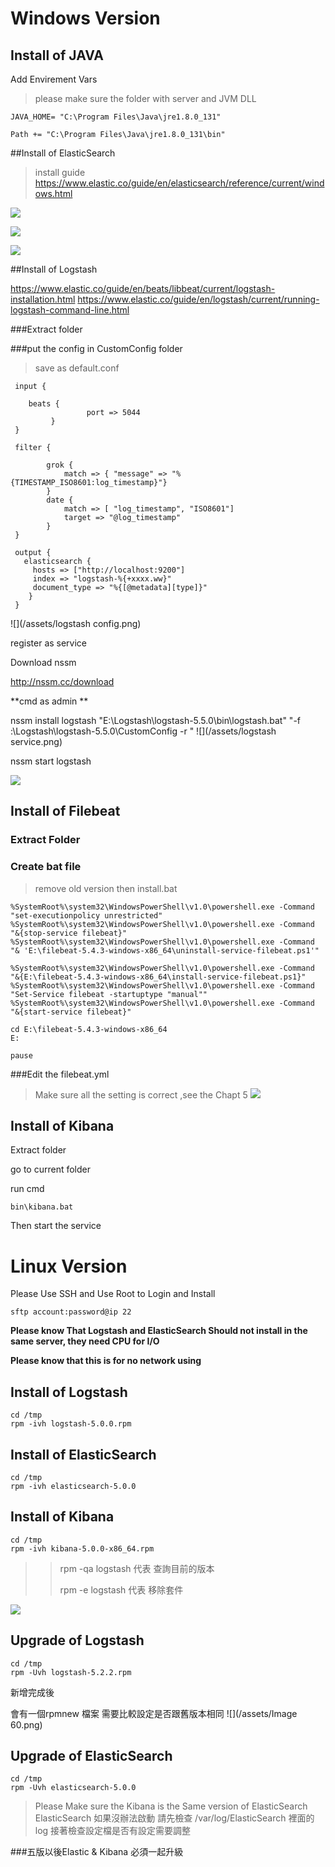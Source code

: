 # Windows Version

## Install of JAVA 
Add Envirement Vars
> please make sure the folder with server and JVM DLL

```
JAVA_HOME= "C:\Program Files\Java\jre1.8.0_131"

Path += "C:\Program Files\Java\jre1.8.0_131\bin"
```


##Install of ElasticSearch
>install guide 
https://www.elastic.co/guide/en/elasticsearch/reference/current/windows.html

![](/assets/es1.png)  

![](/assets/es2.png)

![](/assets/es3.png)

##Install of Logstash

https://www.elastic.co/guide/en/beats/libbeat/current/logstash-installation.html
https://www.elastic.co/guide/en/logstash/current/running-logstash-command-line.html

###Extract folder 

###put the config in CustomConfig folder

>save as default.conf 


```
 input {
 
    beats {
                 port => 5044
         }
 }
 
 filter {
 	
 		grok {
 			match => { "message" => "%{TIMESTAMP_ISO8601:log_timestamp}"}
 		}
 		date {
 			match => [ "log_timestamp", "ISO8601"]
 			target => "@log_timestamp"
 		}
 }
 
 output {
   elasticsearch {
     hosts => ["http://localhost:9200"]
     index => "logstash-%{+xxxx.ww}"
     document_type => "%{[@metadata][type]}"
    }
 }

```

![](/assets/logstash config.png)



register as service

Download nssm

http://nssm.cc/download

**cmd as admin **

nssm install logstash "E:\Logstash\logstash-5.5.0\bin\logstash.bat" "-f :\Logstash\logstash-5.5.0\CustomConfig -r "
![](/assets/logstash service.png)

nssm start logstash


![](/assets/logstashlog.png)


## Install of Filebeat

### Extract Folder

### Create bat file 

>remove old version then install.bat

```
%SystemRoot%\system32\WindowsPowerShell\v1.0\powershell.exe -Command "set-executionpolicy unrestricted"
%SystemRoot%\system32\WindowsPowerShell\v1.0\powershell.exe -Command "&{stop-service filebeat}"
%SystemRoot%\system32\WindowsPowerShell\v1.0\powershell.exe -Command "& 'E:\filebeat-5.4.3-windows-x86_64\uninstall-service-filebeat.ps1'"

%SystemRoot%\system32\WindowsPowerShell\v1.0\powershell.exe -Command "&{E:\filebeat-5.4.3-windows-x86_64\install-service-filebeat.ps1}"
%SystemRoot%\system32\WindowsPowerShell\v1.0\powershell.exe -Command "Set-Service filebeat -startuptype "manual""
%SystemRoot%\system32\WindowsPowerShell\v1.0\powershell.exe -Command "&{start-service filebeat}"

cd E:\filebeat-5.4.3-windows-x86_64
E:

pause
```

###Edit the filebeat.yml

>Make sure all the setting is correct ,see the Chapt 5
![](/assets/logstashyml.png)

## Install of Kibana

Extract folder

go to current folder

run cmd

```
bin\kibana.bat
```


Then start the service 
# Linux Version

Please Use SSH and Use Root to Login and Install
```
sftp account:password@ip 22

```

**Please know That Logstash and ElasticSearch Should not install in the same server, they need CPU for I/O**

**Please know that this is for no network using**

## Install of Logstash

```
cd /tmp
rpm -ivh logstash-5.0.0.rpm
```

## Install of ElasticSearch

```
cd /tmp
rpm -ivh elasticsearch-5.0.0
```

## Install of Kibana

```
cd /tmp
rpm -ivh kibana-5.0.0-x86_64.rpm
```

> > rpm -qa logstash  代表 查詢目前的版本
> >
> > rpm -e logstash 代表 移除套件

![](2.png)

## Upgrade of Logstash
```
cd /tmp
rpm -Uvh logstash-5.2.2.rpm
```

新增完成後

會有一個rpmnew 檔案 需要比較設定是否跟舊版本相同
![](/assets/Image 60.png)



## Upgrade of ElasticSearch

```
cd /tmp
rpm -Uvh elasticsearch-5.0.0
```

>Please Make sure the Kibana is the Same version of ElasticSearch
>ElasticSearch 如果沒辦法啟動 請先檢查 /var/log/ElasticSearch 裡面的log
>接著檢查設定檔是否有設定需要調整

###五版以後Elastic & Kibana 必須一起升級











